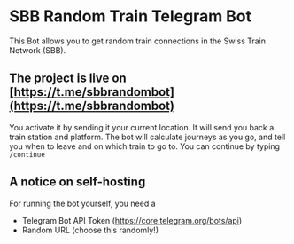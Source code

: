 # SBB Random Train Telegram Bot

This Bot allows you to get random train connections in the Swiss Train Network (SBB). 

## The project is live on [https://t.me/sbbrandombot](https://t.me/sbbrandombot)

You activate it by sending it your current location. 
It will send you back a train station and platform.
The bot will calculate journeys as you go, and tell you when to leave and on which train to go to.
You can continue by typing `/continue`

## A notice on self-hosting

For running the bot yourself, you need a 
- Telegram Bot API Token (https://core.telegram.org/bots/api)
- Random URL (choose this randomly!)
